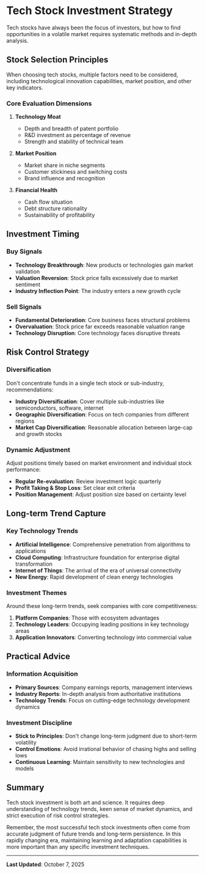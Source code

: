 # Tech Stock Investment Strategy

Tech stocks have always been the focus of investors, but how to find opportunities in a volatile market requires systematic methods and in-depth analysis.

## Stock Selection Principles

When choosing tech stocks, multiple factors need to be considered, including technological innovation capabilities, market position, and other key indicators.

### Core Evaluation Dimensions

1. **Technology Moat**
   - Depth and breadth of patent portfolio
   - R&D investment as percentage of revenue
   - Strength and stability of technical team

2. **Market Position**
   - Market share in niche segments
   - Customer stickiness and switching costs
   - Brand influence and recognition

3. **Financial Health**
   - Cash flow situation
   - Debt structure rationality
   - Sustainability of profitability

## Investment Timing

### Buy Signals

- **Technology Breakthrough**: New products or technologies gain market validation
- **Valuation Reversion**: Stock price falls excessively due to market sentiment
- **Industry Inflection Point**: The industry enters a new growth cycle

### Sell Signals

- **Fundamental Deterioration**: Core business faces structural problems
- **Overvaluation**: Stock price far exceeds reasonable valuation range
- **Technology Disruption**: Core technology faces disruptive threats

## Risk Control Strategy

### Diversification

Don't concentrate funds in a single tech stock or sub-industry, recommendations:

- **Industry Diversification**: Cover multiple sub-industries like semiconductors, software, internet
- **Geographic Diversification**: Focus on tech companies from different regions
- **Market Cap Diversification**: Reasonable allocation between large-cap and growth stocks

### Dynamic Adjustment

Adjust positions timely based on market environment and individual stock performance:

- **Regular Re-evaluation**: Review investment logic quarterly
- **Profit Taking & Stop Loss**: Set clear exit criteria
- **Position Management**: Adjust position size based on certainty level

## Long-term Trend Capture

### Key Technology Trends

- **Artificial Intelligence**: Comprehensive penetration from algorithms to applications
- **Cloud Computing**: Infrastructure foundation for enterprise digital transformation
- **Internet of Things**: The arrival of the era of universal connectivity
- **New Energy**: Rapid development of clean energy technologies

### Investment Themes

Around these long-term trends, seek companies with core competitiveness:

1. **Platform Companies**: Those with ecosystem advantages
2. **Technology Leaders**: Occupying leading positions in key technology areas
3. **Application Innovators**: Converting technology into commercial value

## Practical Advice

### Information Acquisition

- **Primary Sources**: Company earnings reports, management interviews
- **Industry Reports**: In-depth analysis from authoritative institutions
- **Technology Trends**: Focus on cutting-edge technology development dynamics

### Investment Discipline

- **Stick to Principles**: Don't change long-term judgment due to short-term volatility
- **Control Emotions**: Avoid irrational behavior of chasing highs and selling lows
- **Continuous Learning**: Maintain sensitivity to new technologies and models

## Summary

Tech stock investment is both art and science. It requires deep understanding of technology trends, keen sense of market dynamics, and strict execution of risk control strategies.

Remember, the most successful tech stock investments often come from accurate judgment of future trends and long-term persistence. In this rapidly changing era, maintaining learning and adaptation capabilities is more important than any specific investment techniques.

---
**Last Updated**: October 7, 2025